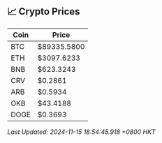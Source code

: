 ## 📈 Crypto Prices

| Coin | Price |
| ---- | ----- |
| BTC | $89335.5800 |
| ETH | $3097.6233 |
| BNB | $623.3243 |
| CRV | $0.2861 |
| ARB | $0.5934 |
| OKB | $43.4188 |
| DOGE | $0.3693 |

_Last Updated: 2024-11-15 18:54:45.918 +0800 HKT_